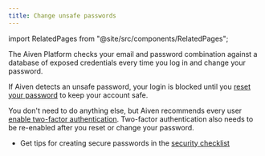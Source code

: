 ```yaml
---
title: Change unsafe passwords
---
```


import RelatedPages from "@site/src/components/RelatedPages";

The Aiven Platform checks your email and password combination against a database of exposed credentials every time you log in and change your password.

If Aiven detects an unsafe password,  your login is blocked until you
[reset your password](/docs/platform/reference/change-password#reset-your-password) to
keep your account safe.

You don't need to do anything else, but Aiven recommends every user
[enable two-factor authentication](/docs/platform/howto/user-2fa).
Two-factor authentication also needs to be re-enabled after you
reset or change your password.

<RelatedPages/>

* Get tips for creating secure passwords in the [security checklist](/docs/platform/reference/security-best-practices)
